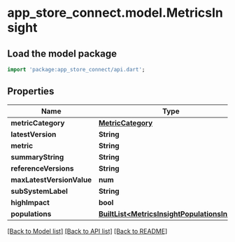 # app_store_connect.model.MetricsInsight

## Load the model package
```dart
import 'package:app_store_connect/api.dart';
```

## Properties
Name | Type | Description | Notes
------------ | ------------- | ------------- | -------------
**metricCategory** | [**MetricCategory**](MetricCategory.md) |  | [optional] 
**latestVersion** | **String** |  | [optional] 
**metric** | **String** |  | [optional] 
**summaryString** | **String** |  | [optional] 
**referenceVersions** | **String** |  | [optional] 
**maxLatestVersionValue** | **num** |  | [optional] 
**subSystemLabel** | **String** |  | [optional] 
**highImpact** | **bool** |  | [optional] 
**populations** | [**BuiltList&lt;MetricsInsightPopulationsInner&gt;**](MetricsInsightPopulationsInner.md) |  | [optional] 

[[Back to Model list]](../README.md#documentation-for-models) [[Back to API list]](../README.md#documentation-for-api-endpoints) [[Back to README]](../README.md)


